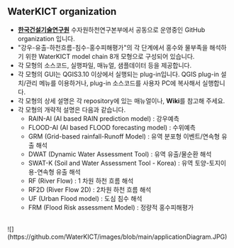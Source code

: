## WaterKICT organization
* [**한국건설기술연구원**](https://www.kict.re.kr/) 수자원하천연구본부에서 공동으로 운영중인 GitHub organization 입니다.<br/>  
* "강우-유출-하천흐름-침수-홍수피해평가"의 각 단계에서 홍수와 물부족을 해석하기 위한 WaterKICT model chain 8개 모형으로 구성되어 있습니다.<br/>  
* 각 모형의 소스코드, 실행파일, 매뉴얼, 샘플데이터 등을 제공합니다.<br/> 
* 각 모형의 GUI는 QGIS3.10 이상에서 실행되는 plug-in입니다. QGIS plug-in 설치/관리 메뉴를 이용하거나, plug-in 소스코드를 사용자 PC에 복사해서 실행합니다.<br/>  
* 각 모형의 상세 설명은 각 repository에 있는 매뉴얼이나, **Wiki**를 참고해 주세요.<br/>
* 각 모형의 개략적 설명은 다음과 같습니다.<br/>
   - RAIN-AI (AI based RAIN prediction model) : 강우예측
   - FLOOD-AI (AI based FLOOD forecasting model) : 수위예측
   - GRM (Grid-based rainfall-Runoff Model) : 유역 분포형 이벤트/연속형 유출 해석
   - DWAT (Dynamic Water Assessment Tool) : 유역 유출/물순환 해석
   - SWAT-K (Soil and Water Assessment Tool - Korea) : 유역 토양-토지이용-연속형 유출 해석
   - RF (River Flow) : 1 차원 하천 흐름 해석
   - RF2D (River Flow 2D) : 2차원 하천 흐름 해석
   - UF (Urban Flood model) : 도심 침수 해석
   - FRM (Flood Risk assessment Model) : 정량적 홍수피해평가
 <br/>  
![](https://github.com/WaterKICT/images/blob/main/applicationDiagram.JPG)

